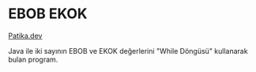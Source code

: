 # EBOB EKOK

[Patika.dev](https://www.patika.dev/tr)

Java ile iki sayının EBOB ve EKOK değerlerini "While Döngüsü" kullanarak bulan program.
